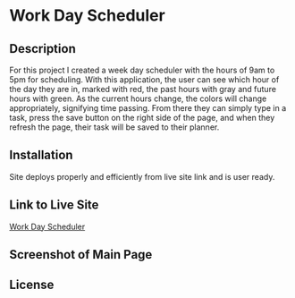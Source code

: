 # Work Day Scheduler

## Description

For this project I created a week day scheduler with the hours of 9am to 5pm for scheduling. With this application, the user can see which hour of the day they are in, marked with red, the past hours with gray and future hours with green. As the current hours change, the colors will change appropriately, signifying time passing. From there they can simply type in a task, press the save button on the right side of the page, and when they refresh the page, their task will be saved to their planner. 

## Installation

Site deploys properly and efficiently from live site link and is user ready.

## Link to Live Site

[Work Day Scheduler](https://mkokich.github.io/Work-Day-Planner/)

## Screenshot of Main Page

<!-- ![Code Quiz Screenshot](https://user-images.githubusercontent.com/75143471/107662497-5beb4800-6c58-11eb-99ca-b2af8f863291.png) -->

## License